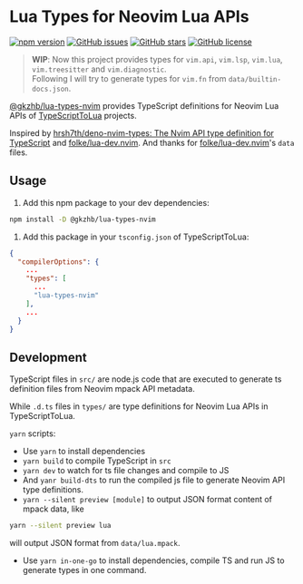 # Lua Types for Neovim Lua APIs

[![npm version](https://img.shields.io/npm/v/@gkzhb/lua-types-nvim)](https://www.npmjs.com/package/@gkzhb/lua-types-nvim)
[![GitHub issues](https://img.shields.io/github/issues/gkzhb/lua-types-nvim)](https://github.com/gkzhb/lua-types-nvim/issues)
[![GitHub stars](https://img.shields.io/github/stars/gkzhb/lua-types-nvim)](https://github.com/gkzhb/lua-types-nvim/stargazers)
[![GitHub license](https://img.shields.io/github/license/gkzhb/lua-types-nvim)](https://github.com/gkzhb/lua-types-nvim/blob/main/LICENSE)

> **WIP**: Now this project provides types for `vim.api`, `vim.lsp`, `vim.lua`,
> `vim.treesitter` and `vim.diagnostic`.  
> Following I will try to generate types for `vim.fn` from `data/builtin-docs.json`.

[@gkzhb/lua-types-nvim](https://www.npmjs.com/package/@gkzhb/lua-types-nvim)
provides TypeScript definitions for Neovim Lua APIs of
[TypeScriptToLua](https://typescripttolua.github.io/) projects.

Inspired by [hrsh7th/deno-nvim-types: The Nvim API type definition for TypeScript](https://github.com/hrsh7th/deno-nvim-types)
and [folke/lua-dev.nvim](https://github.com/folke/lua-dev.nvim).
And thanks for [folke/lua-dev.nvim](https://github.com/folke/lua-dev.nvim)'s
`data` files.

## Usage

1. Add this npm package to your dev dependencies:

```bash
npm install -D @gkzhb/lua-types-nvim
```

1. Add this package in your `tsconfig.json` of TypeScriptToLua:

```json
{
  "compilerOptions": {
    ...
    "types": [
      ...
      "lua-types-nvim"
    ],
    ...
  }
}
```

## Development

TypeScript files in `src/` are node.js code that are executed to generate ts definition
files from Neovim mpack API metadata.

While `.d.ts` files in `types/` are type definitions for Neovim Lua APIs in TypeScriptToLua.

`yarn` scripts:

* Use `yarn` to install dependencies
* `yarn build` to compile TypeScript in `src`
* `yarn dev` to watch for ts file changes and compile to JS
* And `yanr build-dts` to run the compiled js file to generate Neovim API
type definitions.
* `yarn --silent preview [module]` to output JSON format content of mpack
  data, like

```bash
yarn --silent preview lua
```

  will output JSON format from `data/lua.mpack`.
* Use `yarn in-one-go` to install dependencies, compile TS and run JS to
generate types in one command.
